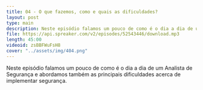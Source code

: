 ```yaml
---
title: 04 - O que fazemos, como e quais as dificuldades?
layout: post
type: main
description: Neste episódio falamos um pouco de como é o dia a dia de um Analista de Segurança e abordamos também as principais dificuldades acerca de implementar segurança.
file: https://api.spreaker.com/v2/episodes/52543446/download.mp3
length: 45:00
videoid: zsBBFWuFsH8
cover: "../assets/img/404.png"
---
```


Neste episódio falamos um pouco de como é o dia a dia de um Analista de Segurança e abordamos também as principais dificuldades acerca de implementar segurança.